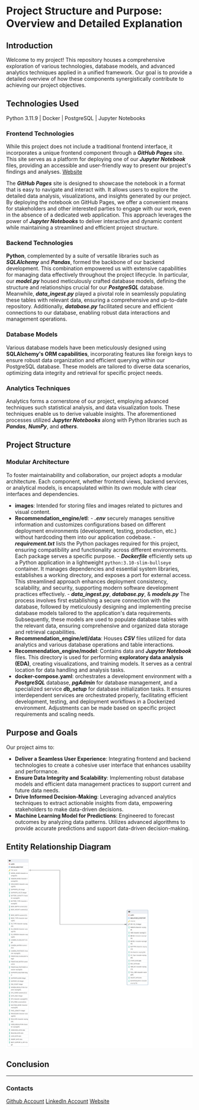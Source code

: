 

# Project Structure and Purpose: Overview and Detailed Explanation



## Introduction

Welcome to my project! This repository houses a comprehensive exploration of various technologies, database models, and advanced analytics techniques applied in a unified framework. Our goal is to provide a detailed overview of how these components synergistically contribute to achieving our project objectives.

## Technologies Used

Python 3.11.9 | Docker | PostgreSQL | Jupyter Notebooks

### Frontend Technologies

While this project does not include a traditional frontend interface, it incorporates a unique frontend component through a ***GitHub Pages*** site. This site serves as a platform for deploying one of our ***Jupyter Notebook*** files, providing an accessible and user-friendly way to present our project's findings and analyses. [Website](https://aleqyan666.github.io/internship.github.io/#/)

The ***GitHub Pages*** site is designed to showcase the notebook in a format that is easy to navigate and interact with. It allows users to explore the detailed data analysis, visualizations, and insights generated by our project. By deploying the notebook on GitHub Pages, we offer a convenient means for stakeholders and other interested parties to engage with our work, even in the absence of a dedicated web application.
This approach leverages the power of ***Jupyter Notebooks*** to deliver interactive and dynamic content while maintaining a streamlined and efficient project structure.

### Backend Technologies

**Python**, complemented by a suite of versatile libraries such as ***SQLAlchemy*** and ***Pandas***, formed the backbone of our backend development. This combination empowered us with extensive capabilities for managing data effectively throughout the project lifecycle. In particular, our ***model.py*** housed meticulously crafted database models, defining the structure and relationships crucial for our ***PostgreSQL*** database. Meanwhile, ***data_ingest.py*** played a pivotal role in seamlessly populating these tables with relevant data, ensuring a comprehensive and up-to-date repository. Additionally, ***database.py*** facilitated secure and efficient connections to our database, enabling robust data interactions and management operations.

### Database Models

Various database models have been meticulously designed using **SQLAlchemy's ORM capabilities**, incorporating features like foreign keys to ensure robust data organization and efficient querying within our PostgreSQL database. These models are tailored to diverse data scenarios, optimizing data integrity and retrieval for specific project needs.

### Analytics Techniques

Analytics forms a cornerstone of our project, employing advanced techniques such statistical analysis, and data visualization tools. These techniques enable us to derive valuable insights. The aforementioned processes utilized ***Jupyter Notebooks*** along with Python libraries such as ***Pandas***, ***NumPy***, and ***others***.

## Project Structure


### Modular Architecture

To foster maintainability and collaboration, our project adopts a modular architecture. Each component, whether frontend views, backend services, or analytical models, is encapsulated within its own module with clear interfaces and dependencies. 
- **images**: Intended for storing files and images related to pictures and visual content.
- **Recommendation_engine/etl**: 
            - ***.env*** securely manages sensitive information and customizes configurations based on different deployment environments (development, testing, production, etc.) without hardcoding them into our application codebase.
            - ***requirement.txt*** lists the Python packages required for this project, ensuring compatibility and functionality across different environments. Each package serves a specific purpose.
            - ***Dockerfile*** efficiently sets up a Python application in a lightweight `python:3.10-slim-bullseye` container. It manages dependencies and essential system libraries, establishes a working directory, and exposes a port for external access. This streamlined approach enhances deployment consistency, scalability, and security, supporting modern software development practices effectively.
            - ***data_ingest.py***, ***database.py***, & ***models.py*** The process involves first establishing a secure connection with the database, followed by meticulously designing and implementing precise database models tailored to the application's data requirements. Subsequently, these models are used to populate database tables with the relevant data, ensuring comprehensive and organized data storage and retrieval capabilities.
- **Recommendation_engine/etl/data**: Houses ***CSV*** files utilized for data analytics and various database operations and table interactions.
- **Recommendation_engine/model**: Contains data and ***Jupyter Notebook*** files. This directory is used for performing **exploratory data analysis (EDA)**, creating visualizations, and training models. It serves as a central location for data handling and analysis tasks.
- **docker-compose.yaml**: orchestrates a development environment with a ***PostgreSQL*** database, ***pgAdmin*** for database management, and a specialized service ***db_setup*** for database initialization tasks. It ensures interdependent services are orchestrated properly, facilitating efficient development, testing, and deployment workflows in a Dockerized environment. Adjustments can be made based on specific project requirements and scaling needs.

## Purpose and Goals

Our project aims to:
- **Deliver a Seamless User Experience**: Integrating frontend and backend technologies to create a cohesive user interface that enhances usability and performance.
- **Ensure Data Integrity and Scalability**: Implementing robust database models and efficient data management practices to support current and future data needs.
- **Drive Informed Decision-Making**: Leveraging advanced analytics techniques to extract actionable insights from data, empowering stakeholders to make data-driven decisions.
- **Machine Learning Model for Predictions**: Engineered to forecast outcomes by analyzing data patterns. Utilizes advanced algorithms to provide accurate predictions and support data-driven decision-making.
## Entity Relationship Diagram


![Entity Relationship Diagram](images/erd_picture.png) 

## Conclusion

---
### Contacts
[Github Account](https://github.com/Aleqyan666) 
[LinkedIn Account](https://www.linkedin.com/in/hayk-alekyan-900797204/)
[Website](https://aleqyan666.github.io/internship.github.io/#/)
<!-- # Entity Relationship Diagram -->